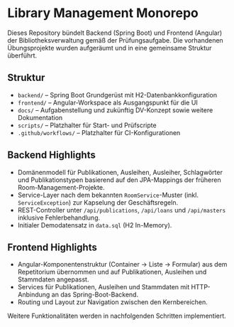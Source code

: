 # Library Management Monorepo

Dieses Repository bündelt Backend (Spring Boot) und Frontend (Angular) der Bibliotheksverwaltung gemäß der Prüfungsaufgabe. Die vorhandenen Übungsprojekte wurden aufgeräumt und in eine gemeinsame Struktur überführt.

## Struktur

- `backend/` – Spring Boot Grundgerüst mit H2-Datenbankkonfiguration
- `frontend/` – Angular-Workspace als Ausgangspunkt für die UI
- `docs/` – Aufgabenstellung und zukünftig DV-Konzept sowie weitere Dokumentation
- `scripts/` – Platzhalter für Start- und Prüfscripte
- `.github/workflows/` – Platzhalter für CI-Konfigurationen

## Backend Highlights

- Domänenmodell für Publikationen, Ausleihen, Ausleiher, Schlagwörter und Publikationstypen basierend auf den JPA-Mappings der früheren Room-Management-Projekte.
- Service-Layer nach dem bekannten `RoomService`-Muster (inkl. `ServiceException`) zur Kapselung der Geschäftsregeln.
- REST-Controller unter `/api/publications`, `/api/loans` und `/api/masters` inklusive Fehlerbehandlung.
- Initialer Demodatensatz in `data.sql` (H2 In-Memory).

## Frontend Highlights

- Angular-Komponentenstruktur (Container → Liste → Formular) aus dem Repetitorium übernommen und auf Publikationen, Ausleihen und Stammdaten angepasst.
- Services für Publikationen, Ausleihen und Stammdaten mit HTTP-Anbindung an das Spring-Boot-Backend.
- Routing und Layout zur Navigation zwischen den Kernbereichen.

Weitere Funktionalitäten werden in nachfolgenden Schritten implementiert.
